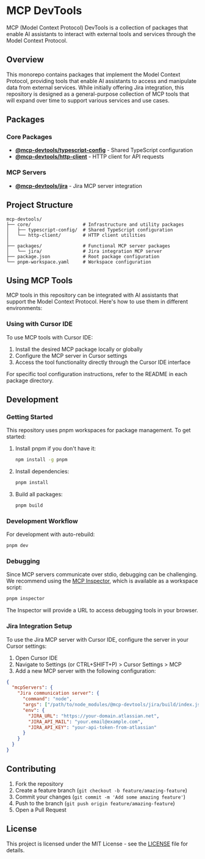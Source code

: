 # MCP DevTools

MCP (Model Context Protocol) DevTools is a collection of packages that enable AI assistants to interact with external tools and services through the Model Context Protocol.

## Overview

This monorepo contains packages that implement the Model Context Protocol, providing tools that enable AI assistants to access and manipulate data from external services. While initially offering Jira integration, this repository is designed as a general-purpose collection of MCP tools that will expand over time to support various services and use cases.

## Packages

### Core Packages

- **[@mcp-devtools/typescript-config](./core/typescript-config/README.md)** - Shared TypeScript configuration
- **[@mcp-devtools/http-client](./core/http-client/README.md)** - HTTP client for API requests

### MCP Servers

- **[@mcp-devtools/jira](./packages/jira/README.md)** - Jira MCP server integration

## Project Structure

```
mcp-devtools/
├── core/                   # Infrastructure and utility packages
│   ├── typescript-config/  # Shared TypeScript configuration
│   └── http-client/        # HTTP client utilities
│
├── packages/               # Functional MCP server packages
│   └── jira/               # Jira integration MCP server
├── package.json            # Root package configuration
└── pnpm-workspace.yaml     # Workspace configuration
```

## Using MCP Tools

MCP tools in this repository can be integrated with AI assistants that support the Model Context Protocol. Here's how to use them in different environments:

### Using with Cursor IDE

To use MCP tools with Cursor IDE:

1. Install the desired MCP package locally or globally
2. Configure the MCP server in Cursor settings
3. Access the tool functionality directly through the Cursor IDE interface

For specific tool configuration instructions, refer to the README in each package directory.

## Development

### Getting Started

This repository uses pnpm workspaces for package management. To get started:

1. Install pnpm if you don't have it:

   ```bash
   npm install -g pnpm
   ```

2. Install dependencies:

   ```bash
   pnpm install
   ```

3. Build all packages:
   ```bash
   pnpm build
   ```

### Development Workflow

For development with auto-rebuild:

```bash
pnpm dev
```

### Debugging

Since MCP servers communicate over stdio, debugging can be challenging. We recommend using the [MCP Inspector](https://github.com/modelcontextprotocol/inspector), which is available as a workspace script:

```bash
pnpm inspector
```

The Inspector will provide a URL to access debugging tools in your browser.

### Jira Integration Setup

To use the Jira MCP server with Cursor IDE, configure the server in your Cursor settings:

1. Open Cursor IDE
2. Navigate to Settings (or CTRL+SHIFT+P) > Cursor Settings > MCP
3. Add a new MCP server with the following configuration:

```json
{
  "mcpServers": {
    "Jira communication server": {
      "command": "node",
      "args": ["/path/to/node_modules/@mcp-devtools/jira/build/index.js"],
      "env": {
        "JIRA_URL": "https://your-domain.atlassian.net",
        "JIRA_API_MAIL": "your.email@example.com",
        "JIRA_API_KEY": "your-api-token-from-atlassian"
      }
    }
  }
}
```

## Contributing

1. Fork the repository
2. Create a feature branch (`git checkout -b feature/amazing-feature`)
3. Commit your changes (`git commit -m 'Add some amazing feature'`)
4. Push to the branch (`git push origin feature/amazing-feature`)
5. Open a Pull Request

## License

This project is licensed under the MIT License - see the [LICENSE](LICENSE) file for details.
